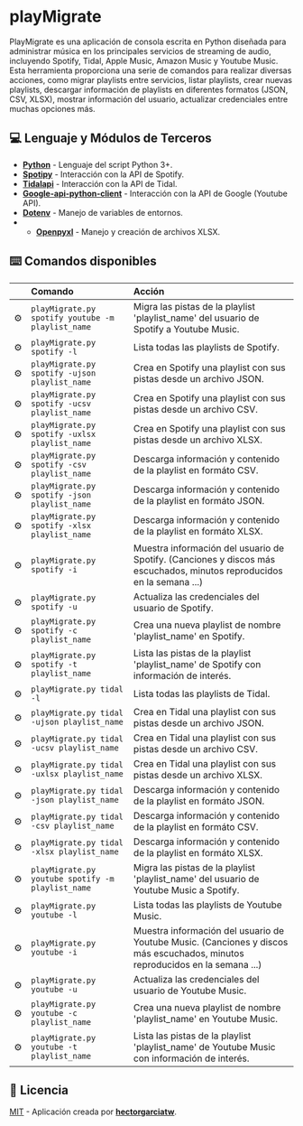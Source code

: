 # playMigrate

PlayMigrate es una aplicación de consola escrita en Python diseñada para administrar música en los principales servicios de streaming de audio, incluyendo Spotify, Tidal, Apple Music, Amazon Music y Youtube Music. Esta herramienta proporciona una serie de comandos para realizar diversas acciones, como migrar playlists entre servicios, listar playlists, crear nuevas playlists, descargar información de playlists en diferentes formatos (JSON, CSV, XLSX), mostrar información del usuario, actualizar credenciales entre muchas opciones más.

## 💻 Lenguaje y Módulos de Terceros

- [**Python**](https://www.python.org/downloads/) - Lenguaje del script Python 3+.
- [**Spotipy**](https://pypi.org/project/spotipy/) - Interacción con la API de Spotify.
- [**Tidalapi**](https://pypi.org/project/tidalapi/) - Interacción con la API de Tidal.
- [**Google-api-python-client**](https://pypi.org/project/google-api-python-client/) - Interacción con la API de Google (Youtube API).
- [**Dotenv**](https://pypi.org/project/python-dotenv/) - Manejo de variables de entornos.
- - [**Openpyxl**]([https://pypi.org/project/python-dotenv/](https://pypi.org/project/openpyxl/)) - Manejo y creación de archivos XLSX.

## ⌨️ Comandos disponibles

|     | Comando          | Acción                                        |
| :-- | :--------------- | :-------------------------------------------- |
| ⚙️  | `playMigrate.py spotify youtube -m playlist_name`        | Migra las pistas de la playlist 'playlist_name' del usuario de Spotify a Youtube Music. |
| ⚙️  | `playMigrate.py spotify -l` | Lista todas las playlists de Spotify.  |
| ⚙️  | `playMigrate.py spotify -ujson playlist_name` | Crea en Spotify una playlist con sus pistas desde un archivo JSON.  |
| ⚙️  | `playMigrate.py spotify -ucsv playlist_name` | Crea en Spotify una playlist con sus pistas desde un archivo CSV.  |
| ⚙️  | `playMigrate.py spotify -uxlsx playlist_name` | Crea en Spotify una playlist con sus pistas desde un archivo XLSX.  |
| ⚙️  | `playMigrate.py spotify -csv playlist_name` | Descarga información y contenido de la playlist en formáto CSV.  |
| ⚙️  | `playMigrate.py spotify -json playlist_name` | Descarga información y contenido de la playlist en formáto JSON.  |
| ⚙️  | `playMigrate.py spotify -xlsx playlist_name` | Descarga información y contenido de la playlist en formáto XLSX.  |
| ⚙️  | `playMigrate.py spotify -i`          | Muestra información del usuario de Spotify. (Canciones y discos más escuchados, minutos reproducidos en la semana ...)      |
| ⚙️  | `playMigrate.py spotify -u`        | Actualiza las credenciales del usuario de Spotify. |
| ⚙️  | `playMigrate.py spotify -c playlist_name`        | Crea una nueva playlist de nombre 'playlist_name' en Spotify. |
| ⚙️  | `playMigrate.py spotify -t playlist_name`        | Lista las pistas de la playlist 'playlist_name' de Spotify con información de interés. |
| ⚙️  | `playMigrate.py tidal -l` | Lista todas las playlists de Tidal.  |
| ⚙️  | `playMigrate.py tidal -ujson playlist_name` | Crea en Tidal una playlist con sus pistas desde un archivo JSON.  |
| ⚙️  | `playMigrate.py tidal -ucsv playlist_name` | Crea en Tidal una playlist con sus pistas desde un archivo CSV.  |
| ⚙️  | `playMigrate.py tidal -uxlsx playlist_name` | Crea en Tidal una playlist con sus pistas desde un archivo XLSX.  |
| ⚙️  | `playMigrate.py tidal -json playlist_name` | Descarga información y contenido de la playlist en formáto JSON.  |
| ⚙️  | `playMigrate.py tidal -csv playlist_name` | Descarga información y contenido de la playlist en formáto CSV.  |
| ⚙️  | `playMigrate.py tidal -xlsx playlist_name` | Descarga información y contenido de la playlist en formáto XLSX.  |
| ⚙️  | `playMigrate.py youtube spotify -m playlist_name`        | Migra las pistas de la playlist 'playlist_name' del usuario de Youtube Music a Spotify. |
| ⚙️  | `playMigrate.py youtube -l` | Lista todas las playlists de Youtube Music.  |
| ⚙️  | `playMigrate.py youtube -i`          | Muestra información del usuario de Youtube Music. (Canciones y discos más escuchados, minutos reproducidos en la semana ...)      |
| ⚙️  | `playMigrate.py youtube -u`        | Actualiza las credenciales del usuario de Youtube Music. |
| ⚙️  | `playMigrate.py youtube -c playlist_name `        | Crea una nueva playlist de nombre 'playlist_name' en Youtube Music. |
| ⚙️  | `playMigrate.py youtube -t playlist_name`        | Lista las pistas de la playlist 'playlist_name' de Youtube Music con información de interés. |



## 💾 Licencia

[MIT](LICENSE.txt) - Aplicación creada por [**hectorgarciatw**](https://hectorgarcia.vercel.app/).
